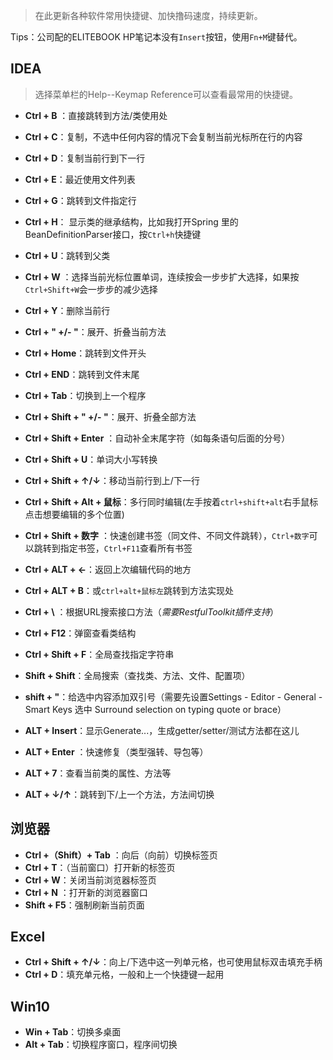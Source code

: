 > 在此更新各种软件常用快捷键、加快撸码速度，持续更新。

Tips：公司配的ELITEBOOK HP笔记本没有`Insert`按钮，使用`Fn+M`键替代。

## IDEA

> 选择菜单栏的Help--Keymap Reference可以查看最常用的快捷键。

- **Ctrl + B** ：直接跳转到方法/类使用处

- **Ctrl + C**：复制，不选中任何内容的情况下会复制当前光标所在行的内容

- **Ctrl + D**：复制当前行到下一行

- **Ctrl + E**：最近使用文件列表

- **Ctrl + G**：跳转到文件指定行

- **Ctrl + H**： 显示类的继承结构，比如我打开Spring 里的BeanDefinitionParser接口，按`Ctrl+h`快捷键

- **Ctrl + U**：跳转到父类

- **Ctrl + W** ：选择当前光标位置单词，连续按会一步步扩大选择，如果按`Ctrl+Shift+W`会一步步的减少选择

- **Ctrl + Y**：删除当前行

- **Ctrl + " +/- "**：展开、折叠当前方法

- **Ctrl + Home**：跳转到文件开头

- **Ctrl + END**：跳转到文件末尾

- **Ctrl + Tab**：切换到上一个程序

- **Ctrl + Shift + " +/- "**：展开、折叠全部方法

- **Ctrl + Shift + Enter** ：自动补全末尾字符（如每条语句后面的分号）

- **Ctrl + Shift + U**：单词大小写转换

- **Ctrl + Shift + ↑/↓**：移动当前行到上/下一行

- **Ctrl + Shift + Alt + 鼠标**：多行同时编辑(左手按着`ctrl+shift+alt`右手鼠标点击想要编辑的多个位置)

- **Ctrl + Shift + 数字** ：快速创建书签（同文件、不同文件跳转），`Ctrl+数字`可以跳转到指定书签，`Ctrl+F11`查看所有书签

- **Ctrl + ALT + ←**：返回上次编辑代码的地方

- **Ctrl + ALT + B**：或`ctrl+alt+鼠标左`跳转到方法实现处

- **Ctrl + \\** ：根据URL搜索接口方法（*需要RestfulToolkit插件支持*）

- **Ctrl + F12**：弹窗查看类结构

- **Ctrl + Shift + F**：全局查找指定字符串

- **Shift + Shift**：全局搜索（查找类、方法、文件、配置项）

- **shift + "**：给选中内容添加双引号（需要先设置Settings - Editor - General - Smart Keys 选中 Surround selection on typing quote or brace）

- **ALT + Insert**：显示Generate...，生成getter/setter/测试方法都在这儿

- **ALT + Enter** ：快速修复（类型强转、导包等）

- **ALT + 7**：查看当前类的属性、方法等

- **ALT + ↓/↑**：跳转到下/上一个方法，方法间切换



## 浏览器

- **Ctrl +（Shift）+ Tab** ：向后（向前）切换标签页
- **Ctrl + T**：（当前窗口）打开新的标签页
- **Ctrl + W**：关闭当前浏览器标签页
- **Ctrl + N** ：打开新的浏览器窗口
- **Shift + F5**：强制刷新当前页面



## Excel

- **Ctrl + Shift + ↑/↓**：向上/下选中这一列单元格，也可使用鼠标双击填充手柄
- **Ctrl + D**：填充单元格，一般和上一个快捷键一起用



## Win10

- **Win + Tab**：切换多桌面
- **Alt + Tab**：切换程序窗口，程序间切换